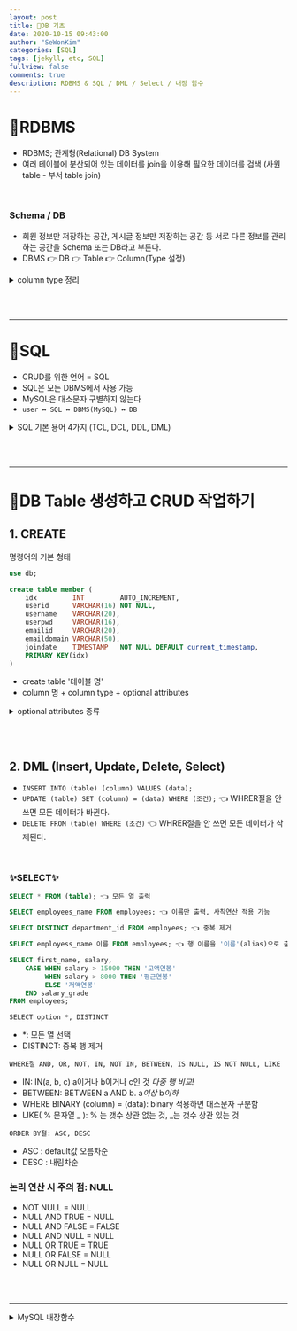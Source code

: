 ```yaml
---
layout: post
title: 🛒DB 기초
date: 2020-10-15 09:43:00
author: "SeWonKim"
categories: [SQL]
tags: [jekyll, etc, SQL]
fullview: false
comments: true
description: RDBMS & SQL / DML / Select / 내장 함수 
---
```


# 🚗RDBMS

- RDBMS; 관계형(Relational) DB System
- 여러 테이블에 분산되어 있는 데이터를 join을 이용해 필요한 데이터를 검색 (사원table - 부서 table join)

&nbsp;  

### Schema / DB

- 회원 정보만 저장하는 공간, 게시글 정보만 저장하는 공간 등 서로 다른 정보를 관리하는 공간을 Schema 또는 DB라고 부른다.
- DBMS 👉 DB 👉 Table 👉 Column(Type 설정)


<details>
<summary>column type 정리</summary>
<div markdown="1">

⚠️ type은 DBMS마다 다르다 ⚠️

1. CHAR : 고정 문자열
2. VARCHAR : 가변 문자열
3. TINYTEXT, TEXT, MEDIUMTEXT, LONGTEXT : VARCHAR의 max크기를 넘어가는 긴 문자열
4. BLOB, MEDIUMBLOB, LONGBLOB : 바이너리 파일 내용
5. INT, FLOAT, DOUBLE
6. DATE, DATETIME, TIMESTAMP, TIME
   - datetime: YYYY-MM-DD HH:MM:SS
   - timestamp: 1970-01-01 00:00:00을 0으로 해서 1초단위로 표기한 것
7. BOOLEAN

</div>
</details>

&nbsp;  
&nbsp;  

---

# 🚙SQL 

- CRUD를 위한 언어 = SQL
- SQL은 모든 DBMS에서 사용 가능
- MySQL은 대소문자 구별하지 않는다
- `user ↔ SQL ↔ DBMS(MySQL) ↔ DB`



<details>
<summary>SQL 기본 용어 4가지 (TCL, DCL, DDL, DML)</summary>
<div markdown="1">

### DCL (Control) : commit, rollback, grant, revoke
- GRANT: 사용자에게 권한 부여
- REVOKE: 사용자 권한 취소

&nbsp;  

### TCL (Transaction Control) : commit, rollback
- Transaction이란 DB내에서 **하나의 그룹으로 처리되어야 하는 명령문들을 모아놓은 작업 단위**이다.
- COMMIT: 트랜잭션 결과를 최종적으로 적용
- ROLLBACK: 마지막 commit전으로 취소시켜서 데이터를 복구
- 키워드 `start transaction, commit, savepoint, rollback`

&nbsp;  

### DDL (Definition) - table 관련 create, alter, drop, rename
- CREATE: DB객체(table, view, index...) 생성
- ALTER: DB객체 수정
- DROP: DB객체 삭제
- RENAME

&nbsp;  

### ✨DML (Manipulation)✨ - table내의 행,열 관련 insert, select, update, delete
- SELECT(R)
- INSERT(C)
- UPDATE(U)
- DELETE(D)

</div>
</details>

&nbsp;  
&nbsp; 

---

# 🎠DB Table 생성하고 CRUD 작업하기

## 1. CREATE

명령어의 기본 형태 

```SQL
use db;

create table member ( 
    idx         INT         AUTO_INCREMENT,
    userid      VARCHAR(16) NOT NULL,
    username    VARCHAR(20),
    userpwd     VARCHAR(16),
    emailid     VARCHAR(20),
    emaildomain VARCHAR(50),
    joindate    TIMESTAMP   NOT NULL DEFAULT current_timestamp,
    PRIMARY KEY(idx) 
)
```
- create table '테이블 명'
- column 명 + column type + optional attributes


<details>
<summary>optional attributes 종류</summary>
<div markdown="1">

- NOT NULL
- DEFAULT: NULL값이 들어올 경우 기본적으로 설정되는 값
- UNSIGNED
- AUTO INCREMENT: 자동으로 1씩 증가
- PRIMARY KEY: 고유 식별자. AUTO_INCREMENT와 같이 자주 사용된다. **NULL값 비허용**
- UNIQUE: 중복된 값 저장할 수 없다. **NULL값 허용**
- FOREIGN KEY: 다른 테이블의 PK 값 참조. **NULL값 허용**

</div>
</details>

&nbsp;  
&nbsp;  

## 2. DML (Insert, Update, Delete, Select)

- `INSERT INTO (table) (column) VALUES (data);`
- `UPDATE (table) SET (column) = (data) WHERE (조건);` 👈 WHRER절을 안 쓰면 모든 데이터가 바뀐다.
- `DELETE FROM (table) WHERE (조건)` 👈 WHRER절을 안 쓰면 모든 데이터가 삭제된다.

&nbsp;  

### ✨SELECT✨

```SQL
SELECT * FROM (table); 👈 모든 열 출력

SELECT employees_name FROM employees; 👈 이름만 출력, 사칙연산 적용 가능

SELECT DISTINCT department_id FROM employees; 👈 중복 제거

SELECT employess_name 이름 FROM employees; 👈 행 이름을 '이름'(alias)으로 출력

SELECT first_name, salary,
    CASE WHEN salary > 15000 THEN '고액연봉'
         WHEN salary > 8000 THEN '평균연봉'
         ELSE '저액연봉'
    END salary_grade
FROM employees; 
```

`SELECT option *, DISTINCT`

- *: 모든 열 선택
- DISTINCT: 중복 행 제거
  

`WHERE절 AND, OR, NOT, IN, NOT IN, BETWEEN, IS NULL, IS NOT NULL, LIKE`

- IN: IN(a, b, c) a이거나 b이거나 c인 것 *다중 행 비교!*
- BETWEEN: BETWEEN a AND b. a*이상* b*이하*
- WHERE BINARY (column) = (data): binary 적용하면 대소문자 구분함
- LIKE( % 문자열 _ ): % 는 갯수 상관 없는 것, _는 갯수 상관 있는 것

`ORDER BY절: ASC, DESC`

- ASC : default값 오름차순
- DESC : 내림차순



### 논리 연산 시 주의 점: NULL
- NOT NULL = NULL
- NULL AND TRUE = NULL
- NULL AND FALSE = FALSE
- NULL AND NULL = NULL
- NULL OR TRUE = TRUE
- NULL OR FALSE = NULL
- NULL OR NULL = NULL

&nbsp;  
&nbsp; 

---

<details>
<summary>MySQL 내장함수</summary>
<div markdown="1">

### 숫자 관련
- ABS: 절댓값
- CEILING: 올림
- FLOOR: 내림
- ROUND: 반올림
- TRUNCATE: 버림
- POW: 승
- MOD: 나머지
- GREATEST: 최댓값
- LEAST: 최솟값

### 문자 관련
- ASCII
- CONCAT: 문자열 결합
- INSERT: 시작위치부터 길이만큼 새로운 문자열로 대치
- REPLACE: 기존 문자열을 다른 문자열로 변경
- INSRT: 찾는 문자열의 위치 값을 리턴
- MID / SUBSTRING: 시작위치부터 개수만큼 리턴
- LTRIM: 왼쪽 공백 제거
- RTRIM: 오른쪽 공백 제거
- TRIM: 양쪽 공백 제거
- LOWER, LCASE, UPPER, UCASE

### 날짜 관련
- NOW() / SYSDATE(), CURRENT_TIMESTAMP()
- CURDATE()/ CURTIME()
- YEAR() / MONTH() ... 
- DATE_FORMAT(): 날짜를 형식에 맞게 리턴. %y, %m, %d

</div>
</details>


&nbsp;  
&nbsp; 
